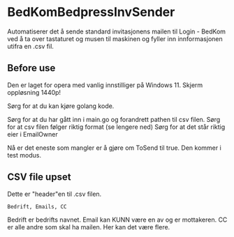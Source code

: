 # BedKomBedpressInvSender

Automatiserer det å sende standard invitasjonens mailen til Login - BedKom ved å ta over tastaturet og musen til maskinen og fyller inn innformasjonen utifra en .csv fil.

## Before use

Den er laget for opera med vanlig innstilliger på Windows 11.
Skjerm oppløsning 1440p!

Sørg for at du kan kjøre golang kode.

Sørg for at du har gått inn i main.go og forandrett pathen til csv filen.
Sørg for at csv filen følger riktig format (se lengere ned)
Sørg for at det står riktig eier i EmailOwner

Nå er det eneste som mangler er å gjøre om ToSend til true. Den kommer i test modus.

## CSV file upset

Dette er "header"en til .csv filen.

```plaintext
Bedrift, Emails, CC
```

Bedrift er bedrifts navnet.
Email kan KUNN være en av og er mottakeren.
CC er alle andre som skal ha mailen. Her kan det være flere.